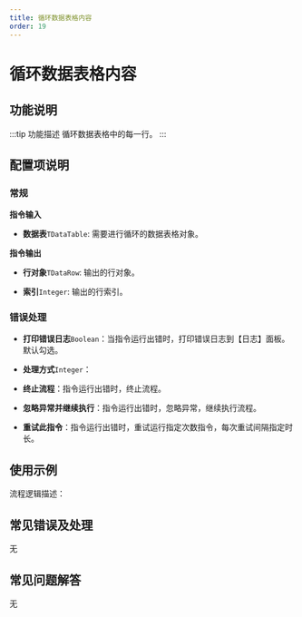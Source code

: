 ```yaml
---
title: 循环数据表格内容
order: 19
---
```


# 循环数据表格内容

## 功能说明

:::tip 功能描述
循环数据表格中的每一行。
:::

## 配置项说明

### 常规

**指令输入**

- **数据表**`TDataTable`: 需要进行循环的数据表格对象。


**指令输出**

- **行对象**`TDataRow`: 输出的行对象。

- **索引**`Integer`: 输出的行索引。

### 错误处理

- **打印错误日志**`Boolean`：当指令运行出错时，打印错误日志到【日志】面板。默认勾选。

- **处理方式**`Integer`：

 - **终止流程**：指令运行出错时，终止流程。

 - **忽略异常并继续执行**：指令运行出错时，忽略异常，继续执行流程。

 - **重试此指令**：指令运行出错时，重试运行指定次数指令，每次重试间隔指定时长。

## 使用示例

流程逻辑描述：

## 常见错误及处理

无

## 常见问题解答

无

